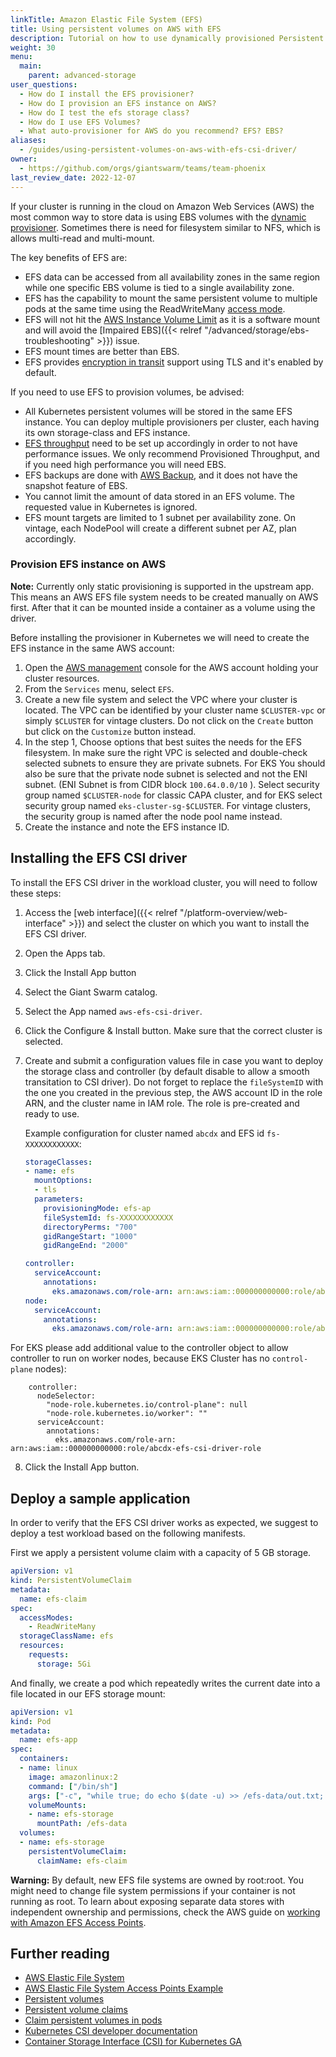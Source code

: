```yaml
---
linkTitle: Amazon Elastic File System (EFS)
title: Using persistent volumes on AWS with EFS
description: Tutorial on how to use dynamically provisioned Persistent Volumes on a cluster running on Amazon Web Services with EFS.
weight: 30
menu:
  main:
    parent: advanced-storage
user_questions:
  - How do I install the EFS provisioner?
  - How do I provision an EFS instance on AWS?
  - How do I test the efs storage class?
  - How do I use EFS Volumes?
  - What auto-provisioner for AWS do you recommend? EFS? EBS?
aliases:
  - /guides/using-persistent-volumes-on-aws-with-efs-csi-driver/
owner:
  - https://github.com/orgs/giantswarm/teams/team-phoenix
last_review_date: 2022-12-07
---
```


If your cluster is running in the cloud on Amazon Web Services (AWS) the most common way to store data is using EBS volumes with the [dynamic provisioner](/guides/using-persistent-volumes-on-aws-with-ebs-csi-driver/). Sometimes there is need for filesystem similar to NFS, which is allows multi-read and multi-mount.

The key benefits of EFS are:

- EFS data can be accessed from all availability zones in the same region while one specific EBS volume is tied to a single availability zone.
- EFS has the capability to mount the same persistent volume to multiple pods at the same time using the ReadWriteMany [access mode](https://kubernetes.io/docs/concepts/storage/persistent-volumes/#access-modes).
- EFS will not hit the [AWS Instance Volume Limit](https://docs.aws.amazon.com/AWSEC2/latest/UserGuide/volume_limits.html) as it is a software mount and will avoid the [Impaired EBS]({{< relref "/advanced/storage/ebs-troubleshooting" >}}) issue.
- EFS mount times are better than EBS.
- EFS provides [encryption in transit](https://aws.amazon.com/blogs/aws/new-encryption-of-data-in-transit-for-amazon-efs/) support using TLS and it's enabled by default.

If you need to use EFS to provision volumes, be advised:

- All Kubernetes persistent volumes will be stored in the same EFS instance. You can deploy multiple provisioners per cluster, each having its own storage-class and EFS instance.
- [EFS throughput](https://docs.aws.amazon.com/efs/latest/ug/performance.html) need to be set up accordingly in order to not have performance issues. We only recommend Provisioned Throughput, and if you need high performance you will need EBS.
- EFS backups are done with [AWS Backup](https://aws.amazon.com/backup/), and it does not have the snapshot feature of EBS.
- You cannot limit the amount of data stored in an EFS volume. The requested value in Kubernetes is ignored.
- EFS mount targets are limited to 1 subnet per availability zone. On vintage, each NodePool will create a different subnet per AZ, plan accordingly.

### Provision EFS instance on AWS

**Note:** Currently only static provisioning is supported in the upstream app. This means an AWS EFS file system needs to be created manually on AWS first. After that it can be mounted inside a container as a volume using the driver.

Before installing the provisioner in Kubernetes we will need to create the EFS instance in the same AWS account:

1. Open the [AWS management](https://aws.amazon.com/console/) console for the AWS account holding your cluster resources.
2. From the `Services` menu, select `EFS`.
3. Create a new file system and select the VPC where your cluster is located. The VPC can be identified by your cluster name `$CLUSTER-vpc` or simply `$CLUSTER` for vintage clusters. Do not click on the `Create` button but  click on the `Customize` button instead.
4. In the step 1, Choose options that best suites the needs for the EFS filesystem. In make sure the right VPC is selected and double-check selected subnets to ensure they are private subnets. For EKS You should also be sure that the private node subnet is selected and not the ENI subnet. (ENI Subnet is from CIDR block `100.64.0.0/10` ). Select security group named `$CLUSTER-node` for classic CAPA cluster, and for EKS select security group named `eks-cluster-sg-$CLUSTER`. For vintage clusters, the security group is named after the node pool name instead.
5. Create the instance and note the EFS instance ID.

## Installing the EFS CSI driver

To install the EFS CSI driver in the workload cluster, you will need to follow these steps:

1. Access the [web interface]({{< relref "/platform-overview/web-interface" >}}) and select the cluster on which you want to install the EFS CSI driver.
2. Open the Apps tab.
3. Click the Install App button
4. Select the Giant Swarm catalog.
5. Select the App named `aws-efs-csi-driver`.
6. Click the Configure & Install button. Make sure that the correct cluster is selected.
7. Create and submit a configuration values file in case you want to deploy the storage class and controller (by default disable to allow a smooth transitation to CSI driver). Do not forget to replace the `fileSystemID` with the one you created in the previous step, the AWS account ID in the role ARN, and the cluster name in IAM role. The role is pre-created and ready to use.

    Example configuration for cluster named `abcdx` and EFS id `fs-XXXXXXXXXXXX`:

    ```yaml
    storageClasses:
    - name: efs
      mountOptions:
      - tls
      parameters:
        provisioningMode: efs-ap
        fileSystemId: fs-XXXXXXXXXXXX
        directoryPerms: "700"
        gidRangeStart: "1000"
        gidRangeEnd: "2000"

    controller:
      serviceAccount:
        annotations:
          eks.amazonaws.com/role-arn: arn:aws:iam::000000000000:role/abcdx-efs-csi-driver-role
    node:
      serviceAccount:
        annotations:
          eks.amazonaws.com/role-arn: arn:aws:iam::000000000000:role/abcdx-efs-csi-driver-role
    ```

For EKS please add additional value to the controller object to allow controller to run on worker nodes, because EKS Cluster has no `control-plane` nodes):
```
    controller:
      nodeSelector:
        "node-role.kubernetes.io/control-plane": null
        "node-role.kubernetes.io/worker": ""
      serviceAccount:
        annotations:
          eks.amazonaws.com/role-arn: arn:aws:iam::000000000000:role/abcdx-efs-csi-driver-role
```

8. Click the Install App button.

## Deploy a sample application

In order to verify that the EFS CSI driver works as expected, we suggest to deploy a test workload based on the following manifests.

First we apply a persistent volume claim with a capacity of 5 GB storage.

```yaml
apiVersion: v1
kind: PersistentVolumeClaim
metadata:
  name: efs-claim
spec:
  accessModes:
    - ReadWriteMany
  storageClassName: efs
  resources:
    requests:
      storage: 5Gi
```

And finally, we create a pod which repeatedly writes the current date into a file located in our EFS storage mount:

```yaml
apiVersion: v1
kind: Pod
metadata:
  name: efs-app
spec:
  containers:
  - name: linux
    image: amazonlinux:2
    command: ["/bin/sh"]
    args: ["-c", "while true; do echo $(date -u) >> /efs-data/out.txt; sleep 5; done"]
    volumeMounts:
    - name: efs-storage
      mountPath: /efs-data
  volumes:
  - name: efs-storage
    persistentVolumeClaim:
      claimName: efs-claim
```

**Warning:**
By default, new EFS file systems are owned by root:root. You might need to change file system permissions if your container is not running as root. To learn about exposing separate data stores with independent ownership and permissions, check the AWS guide on [working with Amazon EFS Access Points](https://docs.aws.amazon.com/efs/latest/ug/efs-access-points.html).

## Further reading

- [AWS Elastic File System](https://docs.aws.amazon.com/efs/latest/ug/whatisefs.html)
- [AWS Elastic File System Access Points Example](https://github.com/kubernetes-sigs/aws-efs-csi-driver/blob/master/examples/kubernetes/access_points/README.md)
- [Persistent volumes](https://kubernetes.io/docs/concepts/storage/persistent-volumes/#persistent-volumes)
- [Persistent volume claims](https://kubernetes.io/docs/concepts/storage/persistent-volumes/#persistentvolumeclaims)
- [Claim persistent volumes in pods](https://kubernetes.io/docs/concepts/storage/persistent-volumes/#claims-as-volumes)
- [Kubernetes CSI developer documentation](https://kubernetes-csi.github.io/docs/)
- [Container Storage Interface (CSI) for Kubernetes GA](https://kubernetes.io/blog/2019/01/15/container-storage-interface-ga/)
